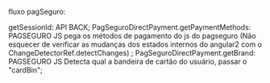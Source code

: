 fluxo pagSeguro:

getSessionId: API BACK;
PagSeguroDirectPayment.getPaymentMethods: PAGSEGURO JS
	pega os métodos de pagamento do js do pagseguro
	(Não esquecer de verificar as mudanças dos estados internos do angular2
	com o ChangeDetectorRef.detectChanges)
	;
PagSeguroDirectPayment.getBrand:  PAGSEGURO JS
	Detecta qual a bandeira de cartão do usuário, passar o "cardBin";

